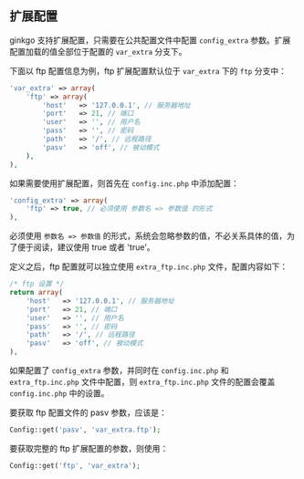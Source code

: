 ## 扩展配置

ginkgo 支持扩展配置，只需要在公共配置文件中配置 `config_extra` 参数。扩展配置加载的值全部位于配置的 `var_extra` 分支下。

下面以 ftp 配置信息为例，ftp 扩展配置默认位于 `var_extra` 下的 `ftp` 分支中：

``` php
'var_extra' => array(
    'ftp' => array(
        'host'   => '127.0.0.1', // 服务器地址
        'port'   => 21, // 端口
        'user'   => '', // 用户名
        'pass'   => '', // 密码
        'path'   => '/', // 远程路径
        'pasv'   => 'off', // 被动模式
    ),
),
```

如果需要使用扩展配置，则首先在 `config.inc.php` 中添加配置：

``` php
'config_extra' => array(
    'ftp' => true, // 必须使用 参数名 => 参数值 的形式
),
```

必须使用 `参数名 => 参数值` 的形式，系统会忽略参数的值，不必关系具体的值，为了便于阅读，建议使用 true 或者 'true'。

定义之后，ftp 配置就可以独立使用 `extra_ftp.inc.php` 文件，配置内容如下：

``` php
/* ftp 设置 */
return array(
    'host'   => '127.0.0.1', // 服务器地址
    'port'   => 21, // 端口
    'user'   => '', // 用户名
    'pass'   => '', // 密码
    'path'   => '/', // 远程路径
    'pasv'   => 'off', // 被动模式
),
```

如果配置了 `config_extra` 参数，并同时在 `config.inc.php` 和 `extra_ftp.inc.php` 文件中配置，则 `extra_ftp.inc.php` 文件的配置会覆盖 `config.inc.php` 中的设置。

要获取 ftp 配置文件的 pasv 参数，应该是：

``` php
Config::get('pasv', 'var_extra.ftp');
```

要获取完整的 ftp 扩展配置的参数，则使用：

``` php
Config::get('ftp', 'var_extra');
```